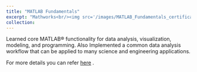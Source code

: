 ```yaml
---
title: "MATLAB Fundamentals"
excerpt: "Mathworks<br/><img src='/images/MATLAB_Fundamentals_certificate_page-0001.png' style='width: 400px;'>"
collection: 
---
```


Learned core MATLAB® functionality for data analysis, visualization, modeling, and programming. Also Implemented a common data analysis workflow that can be applied to many science and engineering applications.

For more details you can refer [here](https://matlabacademy.mathworks.com/details/matlab-fundamentals/mlbe) .

